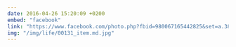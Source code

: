 ```yaml
---
date: 2016-04-26 15:20:09 +0200
embed: "facebook"
link: "https://www.facebook.com/photo.php?fbid=980067165442825&set=a.381751091941105.1073741825.100003186531392&type=3"
img: "/img/life/00131_item.md.jpg"
---
```

